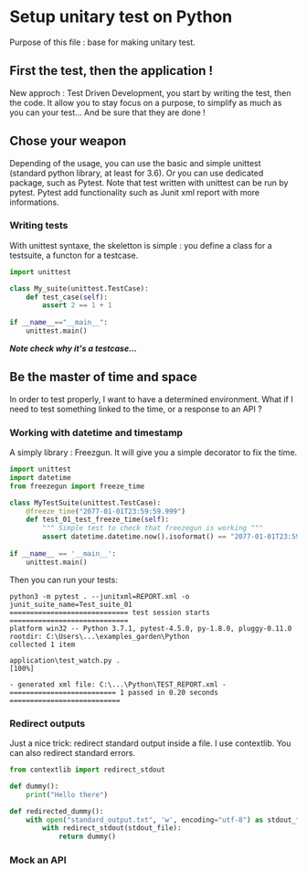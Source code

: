 # Setup unitary test on Python
Purpose of this file : base for making unitary test.

## First the test, then the application !

New approch : Test Driven Development, you start by writing the test, then the code. It allow you to stay focus on a
purpose, to simplify as much as you can your test... And be sure that they are done !

## Chose your weapon

Depending of the usage, you can use the basic and simple unittest (standard python library, at least for 3.6). Or you
can use dedicated package, such as Pytest. Note that test written with unittest can be run by pytest. Pytest add
functionality such as Junit xml report with more informations.

### Writing tests

With unittest syntaxe, the skeletton is simple : you define a class for a testsuite, a functon for a testcase.

```python
import unittest

class My_suite(unittest.TestCase):
    def test_case(self):
        assert 2 == 1 + 1
   
if __name__=="__main__":
    unittest.main()
```
***Note check why it's a testcase...***

## Be the master of time and space

In order to test properly, I want to have a determined environment. What if I need to test something linked to the time,
or a response to an API ?

### Working with datetime and timestamp

A simply library : Freezgun. It will give you a simple decorator to fix the time.

```python
import unittest
import datetime
from freezegun import freeze_time

class MyTestSuite(unittest.TestCase):
    @freeze_time("2077-01-01T23:59:59.999")
    def test_01_test_freeze_time(self):
        """ Simple test to check that freezegun is working """
        assert datetime.datetime.now().isoformat() == "2077-01-01T23:59:59.999"
        
if __name__ == '__main__':
    unittest.main()
```

Then you can run your tests:
```
python3 -m pytest . --junitxml=REPORT.xml -o junit_suite_name=Test_suite_01
============================= test session starts =============================
platform win32 -- Python 3.7.1, pytest-4.5.0, py-1.8.0, pluggy-0.11.0
rootdir: C:\Users\...\examples_garden\Python
collected 1 item

application\test_watch.py .                                              [100%]

- generated xml file: C:\...\Python\TEST_REPORT.xml -
========================== 1 passed in 0.20 seconds ===========================
```

### Redirect outputs

Just a nice trick: redirect standard output inside a file. I use contextlib. You can also redirect standard errors.

```python
from contextlib import redirect_stdout

def dummy():
    print("Hello there")

def redirected_dummy():
    with open("standard_output.txt", 'w', encoding="utf-8") as stdout_file:
        with redirect_stdout(stdout_file):
            return dummy()
```

### Mock an API